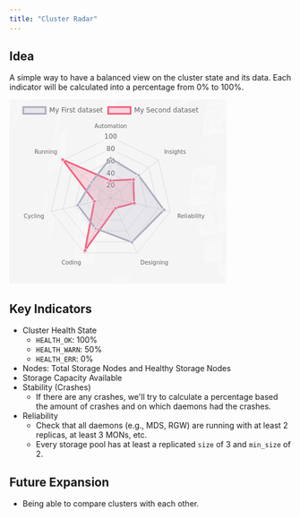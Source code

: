 ```yaml
---
title: "Cluster Radar"
---
```


## Idea

A simple way to have a balanced view on the cluster state and its data. Each indicator will be calculated into a percentage from 0% to 100%.

![Cluster Radar design example](../public/images/cluster-radar.png)

## Key Indicators

* Cluster Health State
    * `HEALTH_OK`: 100%
    * `HEALTH_WARN`: 50%
    * `HEALTH_ERR`: 0%
* Nodes: Total Storage Nodes and Healthy Storage Nodes
* Storage Capacity Available
* Stability (Crashes)
    * If there are any crashes, we'll try to calculate a percentage based the amount of crashes and on which daemons had the crashes.
* Reliability
    * Check that all daemons (e.g., MDS, RGW) are running with at least 2 replicas, at least 3 MONs, etc.
    * Every storage pool has at least a replicated `size` of 3 and `min_size` of 2.

## Future Expansion

* Being able to compare clusters with each other.

